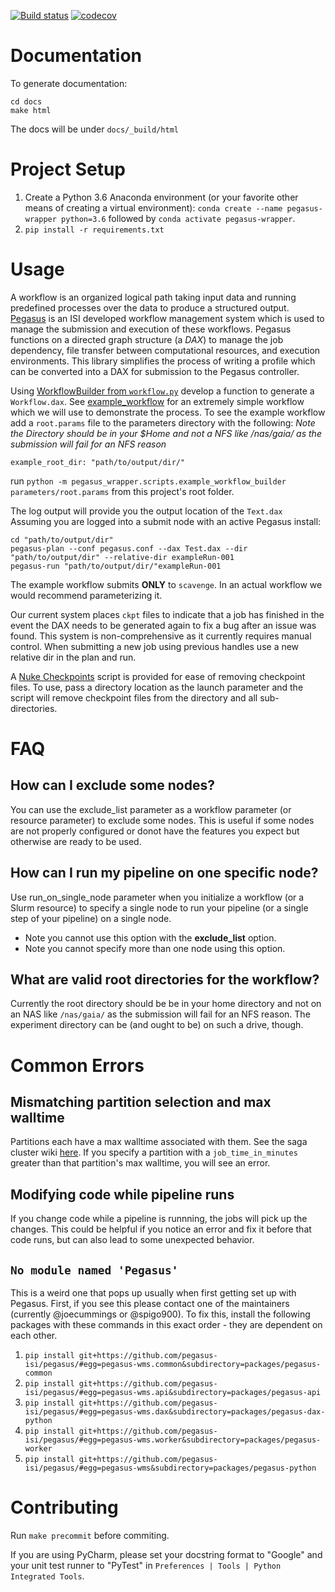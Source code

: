 <!-- 
[![Build status](https://ci.appveyor.com/api/projects/status/3jhdnwreqoni1492/branch/master?svg=true)](https://ci.appveyor.com/project/isi-vista/vista-pegasus-wrapper/branch/master) 
-->
[![Build status](https://travis-ci.com/isi-vista/vista-pegasus-wrapper.svg?branch=master)](https://travis-ci.com/isi-vista/vista-pegasus-wrapper?branch=master)
[![codecov](https://codecov.io/gh/isi-vista/vista-pegasus-wrapper/branch/master/graph/badge.svg)](https://codecov.io/gh/isi-vista/vista-pegasus-wrapper)

# Documentation

To generate documentation:
```
cd docs
make html
```

The docs will be under `docs/_build/html`

# Project Setup

1. Create a Python 3.6 Anaconda environment (or your favorite other means of creating a virtual environment): `conda create --name pegasus-wrapper python=3.6` followed by `conda activate pegasus-wrapper`.
2. `pip install -r requirements.txt`

# Usage
A workflow is an organized logical path taking input data and running predefined processes over the data to produce a structured output.
[Pegasus](https://pegasus.isi.edu/) is an ISI developed workflow management system which is used to manage the submission and execution of these workflows. 
Pegasus functions on a directed graph structure (a *DAX*) to manage the job dependency, file transfer between computational resources, and execution environments.
This library simplifies the process of writing a profile which can be converted into a DAX for submission to the Pegasus controller.

Using [WorkflowBuilder from `workflow.py`](pegasus_wrapper/workflow.py) develop a function to generate a `Workflow.dax`.
See [example_workflow](scripts/example_workflow.py) for an extremely simple workflow which we will use to demonstrate the process.
To see the example workflow add a `root.params` file to the parameters directory with the following:
*Note the Directory should be in your $Home and not a NFS like /nas/gaia/ as the submission will fail for an NFS reason*
```
example_root_dir: "path/to/output/dir/"
```
run `python -m pegasus_wrapper.scripts.example_workflow_builder parameters/root.params` from this project's root folder.

The log output will provide you the output location of the `Text.dax` Assuming you are logged into a submit node with an active Pegasus install:

```
cd "path/to/output/dir"
pegasus-plan --conf pegasus.conf --dax Test.dax --dir "path/to/output/dir" --relative-dir exampleRun-001
pegasus-run "path/to/output/dir/"exampleRun-001
```
The example workflow submits **ONLY** to `scavenge`. In an actual workflow we would recommend parameterizing it.

Our current system places `ckpt` files to indicate that a job has finished in the event the DAX needs to be generated again to fix a bug after an issue was found. This system is non-comprehensive as it currently requires manual control. When submitting a new job using previous handles use a new relative dir in the plan and run.

A [Nuke Checkpoints](scripts/nuke_checkpoints.py) script is provided for ease of removing checkpoint files. To use, pass a directory location as the launch parameter and the script will remove checkpoint files from the directory and all sub-directories.

# FAQ
## How can I exclude some nodes?

You can use the exclude_list parameter as a workflow parameter (or resource parameter) to exclude some nodes. This is useful if some nodes are not properly configured or donot have the features you expect but otherwise are ready to be used.

## How can I run my pipeline on one specific node?
Use run_on_single_node parameter when you initialize a workflow (or a Slurm resource) to specify a single node to run your pipeline (or a single step of your pipeline) on a single node. 
* Note you cannot use this option with the **exclude_list** option.
* Note you cannot specify more than one node using this option.

## What are valid root directories for the workflow?

Currently the root directory should be be in your home directory and not on an NAS like `/nas/gaia/` as the submission will fail for an NFS reason.
The experiment directory can be (and ought to be) on such a drive, though.

# Common Errors

## Mismatching partition selection and max walltime

Partitions each have a max walltime associated with them. See the saga cluster wiki [here]("https://github.com/isi-vista/saga-cluster/wiki/How-to-use-the-SAGA-queue#partitions"). If you specify a partition with a `job_time_in_minutes` greater than that partition's max walltime, you will see an error. 

## Modifying code while pipeline runs

If you change code while a pipeline is runnning, the jobs will pick up the changes. This could be helpful if you notice an error and fix it before that code runs, but can also lead to some unexpected behavior.

## `No module named 'Pegasus'`

This is a weird one that pops up usually when first getting set up with Pegasus. First, if you see this please contact one of the maintainers (currently @joecummings or @spigo900). To fix this, install the following packages with these commands in this exact order - they are dependent on each other.
1. `pip install git+https://github.com/pegasus-isi/pegasus/#egg=pegasus-wms.common&subdirectory=packages/pegasus-common`
2. `pip install git+https://github.com/pegasus-isi/pegasus/#egg=pegasus-wms.api&subdirectory=packages/pegasus-api`
3. `pip install git+https://github.com/pegasus-isi/pegasus/#egg=pegasus-wms.dax&subdirectory=packages/pegasus-dax-python`
4. `pip install git+https://github.com/pegasus-isi/pegasus/#egg=pegasus-wms.worker&subdirectory=packages/pegasus-worker`
5. `pip install git+https://github.com/pegasus-isi/pegasus/#egg=pegasus-wms&subdirectory=packages/pegasus-python`

# Contributing

Run `make precommit` before commiting.  

If you are using PyCharm, please set your docstring format to "Google" and your unit test runner to "PyTest"
in `Preferences | Tools | Python Integrated Tools`.

